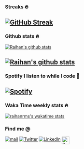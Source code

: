 ### Streaks 🔥

[![GitHub Streak](http://github-readme-streak-stats.herokuapp.com?user=raihanrms&theme=neon-dark&background=DD272700&border=DD272700)](https://git.io/streak-stats)
---
### Github stats 🔥

[![Raihan's github stats](https://github-readme-stats.vercel.app/api?username=raihanrms&show_icons=true&theme=github_dark&hide_border=true&hide=contribs)](https://github.com/raihanrms/github-readme-stats)

[![Raihan's github stats](https://github-readme-stats.vercel.app/api/top-langs/?username=raihanrms&show_icons=true&theme=github_dark&hide_border=true&layout=compact)](https://github.com/anuraghazra/github-readme-stats)
---
### Spotify I listen to while I code 🎵

[![Spotify](https://spotify-github-profile.vercel.app/api/view.svg?uid=2167llhdodsba3t4gdmdk4c4i&cover_image=true&theme=natemoo-re&bar_color=53b14f&bar_color_cover=false)](https://open.spotify.com/user/2167llhdodsba3t4gdmdk4c4i)
---
### Waka Time weekly stats 🔥

[![raihanrms's wakatime stats](https://github-readme-stats.vercel.app/api/wakatime?username=raihanrms)](https://github.com/anuraghazra/github-readme-stats)

### Find me @

[![mail](https://img.shields.io/badge/Gmail-D14836?style=for-the-badge&logo=gmail&logoColor=white)](raihan.srizon@gmail.com)
[![Twitter](https://img.shields.io/badge/Twitter-1DA1F2?style=for-the-badge&logo=twitter&logoColor=white)](https://twitter.com/raihan_rms)
[![LinkedIn](https://img.shields.io/badge/LinkedIn-0077B5?style=for-the-badge&logo=linkedin&logoColor=white)](https://www.linkedin.com/in/raihan-munim-a3518b182/)
<a href="https://asciinema.org/~raihanrms">
  <img align="top" alt="Recorded Terminals" width="25px" src="https://asciinema.org/images/logo-red-949d10005bb389d1ae900a13b5ac53d7.svg?vsn=d" />
</a>
